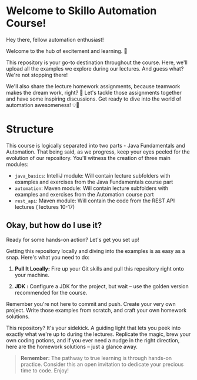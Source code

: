 # Welcome to Skillo Automation Course!

Hey there, fellow automation enthusiast!

Welcome to the hub of excitement and learning. 🚀 

This repository is your go-to destination throughout the course. Here, we'll upload all the examples we explore during our lectures. And guess what? We're not stopping there! 

We'll also share the lecture homework assignments, because teamwork makes the dream work, right? 🤝 Let's tackle those assignments together and have some inspiring discussions. Get ready to dive into the world of automation awesomeness! 💡🤖

# Structure

This course is logically separated into two parts - Java Fundamentals and Automation.
That being said, as we progress, keep your eyes peeled for the evolution of our repository. You'll witness the creation of three main modules:

-  `java_basics`: IntelliJ module: Will contain lecture subfolders with examples and exercises from the Java Fundamentals course part 
- `automation`: Maven module: Will contain lecture subfolders with examples and exercises from the Automation course part
- `rest_api`: Maven module: Will contain the code from the REST API lectures ( lectures 10-17)

## Okay, but how do I use it?

Ready for some hands-on action? Let's get you set up!

Getting this repository locally and diving into the examples is as easy as a snap. Here's what you need to do:

1.  **Pull It Locally:** Fire up your Git skills and pull this repository right onto your machine. 
    
2.  **JDK :**  Configure a JDK for the project, but wait – use the golden version recommended for the course. 

Remember you're not here to commit and push.  Create your very own project. Write those examples from scratch, and craft your own homework solutions.

This repository? It's your sidekick. A guiding light that lets you peek into exactly what we're up to during the lectures. Replicate the magic, brew your own coding potions, and if you ever need a nudge in the right direction, here are the homework solutions – just a glance away.







> **Remember:** The pathway to true learning is through hands-on practice. Consider this an open invitation to dedicate your precious time to code. Enjoy!
